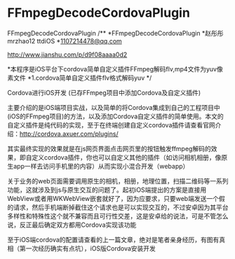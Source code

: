 # FFmpegDecodeCordovaPlugin
FFmpegDecodeCordovaPlugin
/**
 *FFmpegDecodeCordovaPlugin
 *赵彤彤 mrzhao12  ttdiOS
 *1107214478@qq.com

 http://www.jianshu.com/p/d9f08aaaa0d2
 
 *本程序是iOS平台下cordova简单自定义插件FFmpeg解码flv,mp4文件为yuv像素文件
 *1.cordova简单自定义插件flv格式解码yuv
 */
 
Cordova进行iOS开发 (已存FFmpeg项目中添加Cordova及自定义插件)

主要介绍的是iOS端项目实战，以及简单的将Cordova集成到自己的工程项目中(iOS的FFmpeg项目)的方法，以及添加Cordova自定义插件的简单使用。本文的自定义插件是纯代码的实现，至于在终端创建自定义cordova插件请查看官网介绍：http://cordova.axuer.com/plugins/

其实最终实现的效果就是在js网页界面点击网页里的按钮触发ffmpeg解码的效果，即自定义cordova插件，你也可以自定义其他的插件（如访问相机相册，像原生app一样去访问手机里的内容）从而实现小混合开发（webapp）

关于业务的web页面需要调用原生的相机，相册，地理位置，扫描二维码等一系列功能，这就涉及到js与原生交互的问题了。起初iOS端提出的方案是直接用WebView或者用WKWebView嵌套就好了，因为应要求，只要web端发送一个假的请求，然后手机端断掉截住这个请求也是可以实现交互的，不过安卓因为其平台多样性和特殊性这个就不兼容而且可行性交差，这是安卓给的说法，可是不管怎么说，反正最后确定双方都用Cordova实现该功能

至于iOS端cordova的配置请查看的上一篇文章，绝对是笔者亲身经历，有图有真相（第一次经历确实有点坑），iOS版Cordova安装开发

